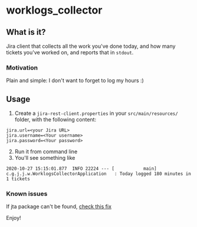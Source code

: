# worklogs_collector

## What is it?
Jira client that collects all the work you've done today, and how many tickets you've worked on, and reports that in `stdout`.

### Motivation
Plain and simple: I don't want to forget to log my hours :)

## Usage

1. Create a `jira-rest-client.properties` in your `src/main/resources/` folder, with the following content:

```
jira.url=<your Jira URL>
jira.username=<Your username>
jira.password=<Your password>
```

2. Run it from command line
3. You'll see something like

```
2020-10-27 15:15:01.877  INFO 22224 --- [           main] c.g.j.j.w.WorklogsCollectorApplication   : Today logged 180 minutes in 1 tickets
```

### Known issues

If jta package can't be found, [check this fix](https://jira.atlassian.com/browse/JRASERVER-43031?focusedCommentId=1828906&page=com.atlassian.jira.plugin.system.issuetabpanels%3Acomment-tabpanel#comment-1828906)

Enjoy!
